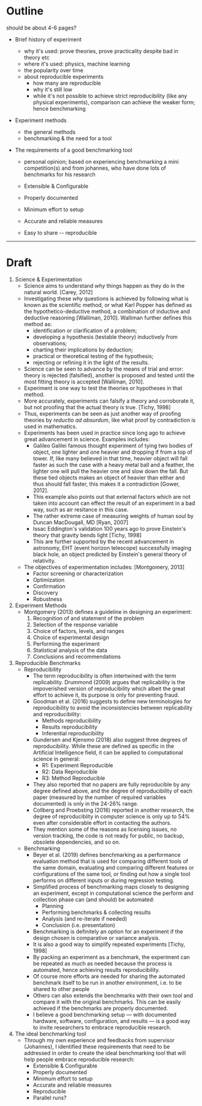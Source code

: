 # Outline

should be about 4-6 pages?

- Brief history of experiment

  - why it's used: prove theories, prove practicality despite bad in theory etc
  - where it's used: physics, machine learning
  - the popularity over time
  - about reproducible experiments
    - how many are reproducible
    - why it's still low
    - while it's not possible to achieve strict reproducibility (like any physical experiments), comparison can achieve the weaker form; hence benchmarking

- Experiment methods

  - the general methods
  - benchmarking & the need for a tool

- The requirements of a good benchmarking tool

  - personal opinion; based on experiencing benchmarking a mini competition(s) and from johannes, who have done lots of benchmarks for his research

    

  - Extensible & Configurable

  - Properly documented

  - Minimum effort to setup

  - Accurate and reliable measures

  - Easy to share -- reproducible

---

# Draft

1. Science & Experimentation
   - Science aims to understand *why* things happen as they do in the natural world. [Carey, 2012]
   - Investigating these *why* questions is achieved by following what is known as the scientific method, or what Karl Popper has defined as the hypothetico-deductive method, a combination of inductive and deductive reasoning [Walliman, 2010]. Walliman further defines this method as:
     - identification or clarification of a problem;
     - developing a hypothesis (testable theory) inductively from observations;
     - charting their implications by deduction;
     - practical or theoretical testing of the hypothesis;
     - rejecting or refining it in the light of the results.
   - Science can be seen to advance by the means of trial and error: theory is rejected (falsified), another is proposed and tested until the most fitting theory is accepted [Walliman, 2010].
   - Experiment is one way to test the theories or hypotheses in that method.
   - More accurately, experiments can falsify a theory and corroborate it, but not proofing that the actual theory is true. [Tichy, 1998] 
   - Thus, experiments can be seen as just another way of proofing theories by *reductio ad absurdum*, like what proof by contradiction is used in mathematics.
   - Experiments has been used in practice since long ago to achieve great advancement in science. Examples includes:
     - Galileo Galilei famous thought experiment of tying two bodies of object, one lighter and one heavier and dropping if from a top of tower. If, like many believed in that time, heavier object will fall faster as such the case with a heavy metal ball and a feather, the lighter one will pull the heavier one and slow down the fall. But these tied objects makes an object of heavier than either and thus should fall faster, this makes it a contradiction [Gower, 2012]. 
     - This example also points out that external factors which are not taken into account can effect the result of an experiment in a bad way, such as air resitance in this case.
     - The rather extreme case of measuring weights of human soul by Duncan MacDougall, MD [Ryan, 2007]
     - Issac Eddington's validation 100 years ago to prove Einstein's theory that gravity bends light [Tichy, 1998]
     - This are further supported by the recent advancement in astronomy, EHT (event horizon telescope) successfully imaging black hole, an object predicted by Einstein's general theory of relativity.
   - The objectives of experimentation includes: [Montgomery, 2013]
     - Factor screening or characterization
     - Optimization
     - Confirmation
     - Discovery
     - Robustness
2. Experiment Methods
   - Montgomery (2013) defines a guideline in designing an experiment:
     1. Recognition of and statement of the problem
     2. Selection of the response variable
     3. Choice of factors, levels, and ranges
     4. Choice of experimental design
     5. Performing the experiment
     6. Statistical analysis of the data
     7. Conclusions and recommendations
3. Reproducible Benchmarks
   - Reproducibility
     - The term reproducibility is often intertwined with the term replicability. Drummond (2009) argues that replicability is the impoverished version of reproducibility which albeit the great effort to achieve it, its purpose is only for preventing fraud.
     - Goodman et al. (2016) suggests to define new terminologies for reproducibility to avoid the inconsistencies between replicability and reproducibility:
       - Methods reproducibility
       - Results reproducibility
       - Inferential reproducibility
     - Gundersen and Kjensmo (2018) also suggest three degrees of reproducibility. While these are defined as specific in the Artificial Intelligence field, it can be applied to computational science in general:
       - R1: Experiment Reproducible
       - R2: Data Reproducible
       - R3: Method Reproducible
     - They also reported that no papers are fully reproducible by any degree defined above, and the degree of reproducibility of each paper (measured by the number of required variables documented) is only in the 24-26% range.
     - Collberg and Proebsting (2016) reported in another research, the degree of reproduciblity in computer science is only up to 54% even after considerable effort in contacting the authors.
     - They mention some of the reasons as licensing issues, no version tracking, the code is not ready for public, no backup, obsolete dependencies, and so on.
   - Benchmarking
     - Beyer et al. (2019) defines benchmarking as a performance evaluation method that is used for comparing different tools of the same domain, evaluating and comparing different features or configurations of the same tool, or finding out how a single tool performs on different inputs or during regression testing.
     - Simplified process of benchmarking maps closely to designing an experiment, except in computational science the perform and collection phase can (and should) be automated:
       - Planning
       - Performing benchmarks & collecting results
       - Analysis (and re-iterate if needed)
       - Conclusion (i.e. presentation)
     - Benchmarking is definitely an option for an experiment if the design chosen is comparative or variance analysis.
     - It is also a good way to simplify repeated experiments [Tichy, 1998]
     - By packing an experiment as a benchmark, the experiment can be repeated as much as needed because the process is automated, hence achieving results reproducibility.
     - Of course more efforts are needed for sharing the automated benchmark itself to be run in another environment, i.e. to be shared to other people
     - Others can also extends the benchmarks with their own tool and compare it with the original benchmarks. This can be easily achieved if the benchmarks are properly documented.
     - I believe a good benchmarking setup — with documented hardware, software, configuration, and results — is a good way to invite researchers to embrace reproducible research.
4. The ideal benchmarking tool
   - Through my own experience and feedbacks from supervisor (Johannes), I identified these requirements that need to be addressed in order to create the ideal benchmarking tool that will help people embrace reproducible research:
     - Extensible & Configurable
     - Properly documented
     - Minimum effort to setup
     - Accurate and reliable measures
     - Reproducible
     - Parallel runs?